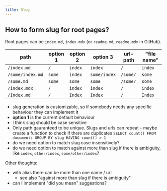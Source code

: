 ```yaml
---
title: Slug
---
```


## How to form slug for root pages?

Root pages can be `index.md`, `index.mdx` (or `readme.md`, `readme.mdx` in GitHub).

| path             | option 1 | option 2 | option 3     | url-path | "file name" |
| ---------------- | -------- | -------- | ------------ | -------- | ----------- |
| `/index.md`      | `/`      | `index`  | `index`      | `/`      | `index`     |
| `/some/index.md` | `some`   | `index`  | `some/index` | `/some/` | `some`      |
| `/some.md`       | `some`   | `some`   | `some`       | `/some/` | `some`      |
| `/index.mdx`     | `/`      | `index`  | `index`      | `/`      | `index`     |
| `/Index.md`      | `/`      | `Index`  | `Index`      | `/`      | `Index`     |

- slug generation is customizable, so if somebody needs any specific behaviour they can implement it
- **option 1** is the current default behaviour
- I think slug should be case sensitive
- Only path gauranteed to be unique. Slugs and urls can repeat - maybe create a function to check if there are duplicates `SELECT count() FROM documents GROUP BY slug HAVING count() > 1`
- do we need option to match slug case insensitively?
- do we need option to match against more than slug if there is ambiguity, like `index`, `other/index`, `some/other/index`?

Other thoughts:

- with alias there can be more than one name / url
  - see also "against more than slug if there is ambiguity"
- can I implement "did you mean" suggestions?

